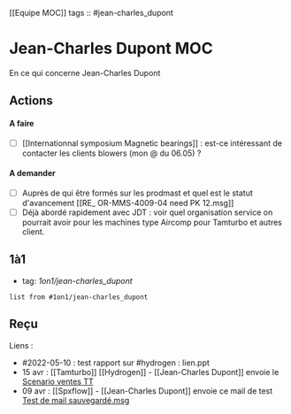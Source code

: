[[Equipe MOC]]
tags :: #jean-charles_dupont 

# Jean-Charles Dupont MOC
En ce qui concerne Jean-Charles Dupont

## Actions
#### A faire
- [ ] [[Internationnal symposium Magnetic bearings]] : est-ce intéressant de contacter les clients blowers (mon @ du 06.05) ?

#### A demander
- [ ] Auprès de qui être formés sur les prodmast et quel est le statut d'avancement [[RE_ OR-MMS-4009-04 need PK 12.msg]]
- [ ] Déjà abordé rapidement avec JDT : voir quel organisation service on pourrait avoir pour les machines type Aircomp pour Tamturbo et autres client.

## 1à1
- tag: *1on1/jean-charles_dupont* 
```dataview
list from #1on1/jean-charles_dupont 
```

## Reçu
Liens :
- #2022-05-10 : test rapport sur #hydrogen : lien.ppt
- 15 avr : [[Tamturbo]] [[Hydrogen]] - [[Jean-Charles Dupont]] envoie le  [Scenario ventes TT](file:///C%3A%5CUsers%5CBOUCULAT%5COneDrive%20-%20SKF%5CDocuments%5C2022%5CRecu%5CJean-Charles%20Dupont%5CScenario%20ventes%20TT.pdf) 
- 09 avr : [[Spxflow]] - [[Jean-Charles Dupont]] envoie ce mail de test  [Test de mail sauvegardé.msg](file:///C%3A%5CUsers%5CBOUCULAT%5COneDrive%20-%20SKF%5CDocuments%5C2022%5CRecu%5CJean-Charles%20Dupont%5CTest%20de%20mail%20sauvegard%C3%A9.msg) 






